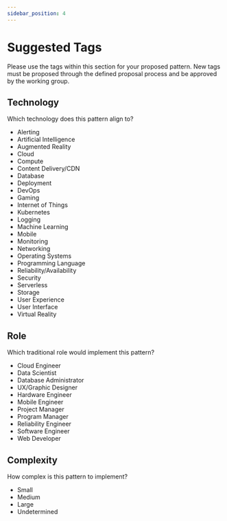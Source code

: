 ```yaml
---
sidebar_position: 4
---
```


# Suggested Tags

Please use the tags within this section for your proposed pattern. New tags must be proposed through the defined proposal process and be approved by the working group. 

## Technology
Which technology does this pattern align to?  

* Alerting
* Artificial Intelligence
* Augmented Reality
* Cloud
* Compute
* Content Delivery/CDN
* Database
* Deployment 
* DevOps
* Gaming
* Internet of Things
* Kubernetes
* Logging
* Machine Learning
* Mobile
* Monitoring
* Networking
* Operating Systems
* Programming Language
* Reliability/Availability
* Security
* Serverless 
* Storage
* User Experience
* User Interface
* Virtual Reality


## Role
Which traditional role would implement this pattern?  

* Cloud Engineer
* Data Scientist
* Database Administrator
* UX/Graphic Designer
* Hardware Engineer
* Mobile Engineer
* Project Manager
* Program Manager
* Reliability Engineer
* Software Engineer
* Web Developer



## Complexity
How complex is this pattern to implement?  

* Small
* Medium
* Large
* Undetermined
